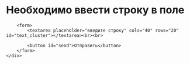 <html lang="ru">
<head>
    <meta charset="UTF-8">
    <meta name="viewport"
          content="width=device-width, user-scalable=no, initial-scale=1.0, maximum-scale=1.0, minimum-scale=1.0">
    <meta http-equiv="X-UA-Compatible" content="ie=edge">
    <title>Кластеры WB</title>
</head>
<body>
    <div id="main">
        <h1>Необходимо ввести строку в поле</h1>

        <form>
            <textarea placeholder="введите строку" cols="40" rows="20" id="text_cluster"></textarea><br><br>

            <button id="send">Отправить</button>
        </form>
    </div>

</body>
</html>
